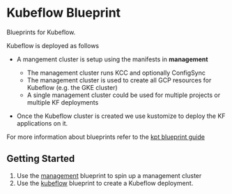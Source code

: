 # Kubeflow Blueprint

Blueprints for Kubeflow.

Kubeflow is deployed as follows

* A mangement cluster is setup using the manifests in **management**
  * The management cluster runs KCC and optionally ConfigSync
  * The management cluster is used to create all GCP resources for Kubeflow (e.g. the GKE cluster)
  * A single management cluster could be used for multiple projects or multiple KF deployments

* Once the Kubeflow cluster is created we use kustomize to deploy the KF applications on it.

For more information about blueprints refer to the [kpt blueprint guide](https://googlecontainertools.github.io/kpt/guides/producer/blueprint/)

## Getting Started

1. Use the [management](./management/README.md) blueprint to spin up a management
   cluster
1. Use the [kubeflow](./kubeflow/README.md) blueprint to create a Kubeflow deployment.